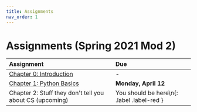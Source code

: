 ```yaml
---
title: Assignments
nav_order: 1
---
```


# Assignments (Spring 2021 Mod 2)

| Assignment                                                                                 | Due                                      | 
|:-------------------------------------------------------------------------------------------|:-------------------------------------------|
| [Chapter 0: Introduction](https://learncswith.us/chapters/0-Introduction/0-contents.html)  | -                                          |
| [Chapter 1: Python Basics](https://learncswith.us/chapters/1-PythonBasics/0-contents.html) | **Monday, April 12**                       |
| Chapter 2: Stuff they don't tell you about CS (upcoming)                                   | You should be here\n{: .label .label-red } |
